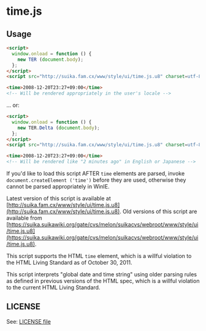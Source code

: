 time.js
=======

## Usage

```html
<script>
  window.onload = function () {
    new TER (document.body);
  };
</script>
<script src="http://suika.fam.cx/www/style/ui/time.js.u8" charset=utf-8></script>

<time>2008-12-20T23:27+09:00</time>
<!-- Will be rendered appropriately in the user's locale -->
```

... or:

```html
<script>
  window.onload = function () {
    new TER.Delta (document.body);
  };
</script>
<script src="http://suika.fam.cx/www/style/ui/time.js.u8" charset=utf-8></script>

<time>2008-12-20T23:27+09:00</time>
<!-- Will be rendered like "2 minutes ago" in English or Japanese -->
```

If you'd like to load this script AFTER `time` elements are parsed,
invoke `document.createElement ('time')` before they are used,
otherwise they cannot be parsed appropriately in WinIE.

Latest version of this script is available at
[http://suika.fam.cx/www/style/ui/time.js.u8](http://suika.fam.cx/www/style/ui/time.js.u8).
Old versions of this script are available from
[https://suika.suikawiki.org/gate/cvs/melon/suikacvs/webroot/www/style/ui/time.js.u8](https://suika.suikawiki.org/gate/cvs/melon/suikacvs/webroot/www/style/ui/time.js.u8).

This script supports the HTML `time` element, which is a willful
violation to the HTML Living Standard as of October 30, 2011.

This script interprets "global date and time string" using older
parsing rules as defined in previous versions of the HTML spec, which
is a willful violation to the current HTML Living Standard.

## LICENSE

See: [LICENSE file](./LICENSE)
